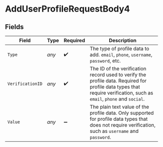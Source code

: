 # AddUserProfileRequestBody4


## Fields

| Field                                                                                                                                                                | Type                                                                                                                                                                 | Required                                                                                                                                                             | Description                                                                                                                                                          |
| -------------------------------------------------------------------------------------------------------------------------------------------------------------------- | -------------------------------------------------------------------------------------------------------------------------------------------------------------------- | -------------------------------------------------------------------------------------------------------------------------------------------------------------------- | -------------------------------------------------------------------------------------------------------------------------------------------------------------------- |
| `Type`                                                                                                                                                               | *any*                                                                                                                                                                | :heavy_check_mark:                                                                                                                                                   | The type of profile data to add. `email`, `phone`, `username`, `password`, etc.                                                                                      |
| `VerificationID`                                                                                                                                                     | *any*                                                                                                                                                                | :heavy_check_mark:                                                                                                                                                   | The ID of the verification record used to verify the profile data. Required for profile data types that require verification, such as `email`, `phone` and `social`. |
| `Value`                                                                                                                                                              | *any*                                                                                                                                                                | :heavy_minus_sign:                                                                                                                                                   | The plain text value of the profile data. Only supported for profile data types that does not require verification, such as `username` and `password`.               |